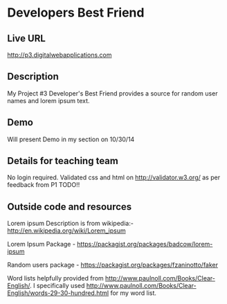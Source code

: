 # Developers Best Friend

## Live URL
<http://p3.digitalwebapplications.com>

## Description
My Project #3 Developer's Best Friend provides a source for random user names and lorem ipsum text.

## Demo
Will present Demo in my section on 10/30/14

## Details for teaching team
No login required.
Validated css and html on http://validator.w3.org/ as per feedback from P1  TODO!!

## Outside code and resources
Lorem ipsum Description is from wikipedia:- http://en.wikipedia.org/wiki/Lorem_ipsum

Lorem Ipsum Package - https://packagist.org/packages/badcow/lorem-ipsum

Random users package - https://packagist.org/packages/fzaninotto/faker

Word lists helpfully provided from http://www.paulnoll.com/Books/Clear-English/.
I specifically used http://www.paulnoll.com/Books/Clear-English/words-29-30-hundred.html for my word list.
